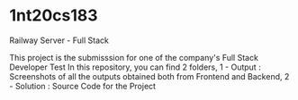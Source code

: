 # 1nt20cs183

Railway Server - Full Stack

This project is the submisssion for one of the company's Full Stack Developer Test
In this repository, you can find 2 folders, 
1 - Output : Screenshots of all the outputs obtained both from Frontend and Backend, 
2 - Solution : Source Code for the Project
